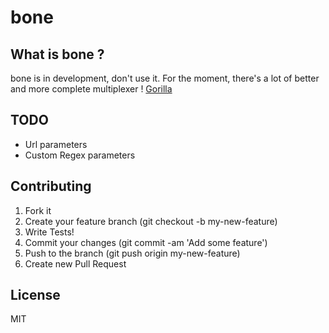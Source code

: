 bone
=======

## What is bone ?

bone is in development, don't use it.
For the moment, there's a lot of better and more complete multiplexer !
[Gorilla](https://github.com/gorilla/mux)

## TODO

- Url parameters
- Custom Regex parameters

## Contributing

1. Fork it
2. Create your feature branch (git checkout -b my-new-feature)
3. Write Tests!
4. Commit your changes (git commit -am 'Add some feature')
5. Push to the branch (git push origin my-new-feature)
6. Create new Pull Request

## License
MIT
